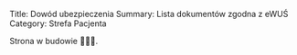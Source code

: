 Title: Dowód ubezpieczenia
Summary: Lista dokumentów zgodna z eWUŚ
Category: Strefa Pacjenta

Strona w budowie 👷🏻‍♂️.